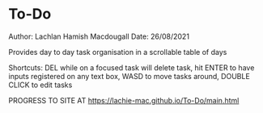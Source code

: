 # To-Do
Author: Lachlan Hamish Macdougall
Date: 26/08/2021

Provides day to day task organisation in a scrollable table of days

Shortcuts:
DEL while on a focused task will delete task,
hit ENTER to have inputs registered on any text box,
WASD to move tasks around,
DOUBLE CLICK to edit tasks

PROGRESS TO SITE AT
https://lachie-mac.github.io/To-Do/main.html